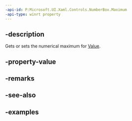 ```yaml
---
-api-id: P:Microsoft.UI.Xaml.Controls.NumberBox.Maximum
-api-type: winrt property
---
```


## -description

Gets or sets the numerical maximum for [Value](numberbox_value.md).


## -property-value

## -remarks

## -see-also

## -examples

